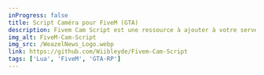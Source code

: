 ```yaml
---
inProgress: false
title: Script Caméra pour FiveM (GTA)
description: Fivem Cam Script est une ressource à ajouter à votre serveur FiveM (GTA-RP) qui vous permet de passer en mode caméraman à pied ou en hélicoptère, écrite en Lua.
img_alt: FiveM-Cam-Script
img_src: /WeazelNews_Logo.webp
link: https://github.com/Wiibleyde/Fivem-Cam-Script
tags: ['Lua', 'FiveM', 'GTA-RP']
---
```

